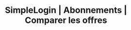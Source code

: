 ---
title: "SimpleLogin | Abonnements | Comparer les offres"
url: "/fr/pricing"
description: "SimpleLogin est open source, peut être installé sur votre server et 100% financé par la communauté."
---